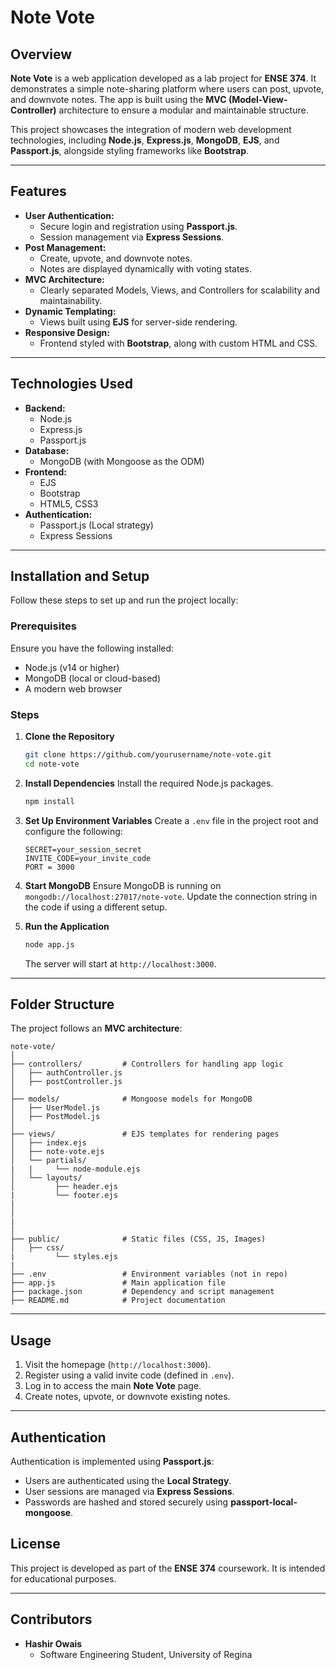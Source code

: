 

# **Note Vote**

## **Overview**
**Note Vote** is a web application developed as a lab project for **ENSE 374**. It demonstrates a simple note-sharing platform where users can post, upvote, and downvote notes. The app is built using the **MVC (Model-View-Controller)** architecture to ensure a modular and maintainable structure.

This project showcases the integration of modern web development technologies, including **Node.js**, **Express.js**, **MongoDB**, **EJS**, and **Passport.js**, alongside styling frameworks like **Bootstrap**.

---

## **Features**
- **User Authentication:**
  - Secure login and registration using **Passport.js**.
  - Session management via **Express Sessions**.
- **Post Management:**
  - Create, upvote, and downvote notes.
  - Notes are displayed dynamically with voting states.
- **MVC Architecture:**
  - Clearly separated Models, Views, and Controllers for scalability and maintainability.
- **Dynamic Templating:**
  - Views built using **EJS** for server-side rendering.
- **Responsive Design:**
  - Frontend styled with **Bootstrap**, along with custom HTML and CSS.

---

## **Technologies Used**
- **Backend:**
  - Node.js
  - Express.js
  - Passport.js
- **Database:**
  - MongoDB (with Mongoose as the ODM)
- **Frontend:**
  - EJS
  - Bootstrap
  - HTML5, CSS3
- **Authentication:**
  - Passport.js (Local strategy)
  - Express Sessions

---

## **Installation and Setup**
Follow these steps to set up and run the project locally:

### **Prerequisites**
Ensure you have the following installed:
- Node.js (v14 or higher)
- MongoDB (local or cloud-based)
- A modern web browser

### **Steps**
1. **Clone the Repository**
   ```bash
   git clone https://github.com/yourusername/note-vote.git
   cd note-vote
   ```

2. **Install Dependencies**
   Install the required Node.js packages.
   ```bash
   npm install
   ```

3. **Set Up Environment Variables**
   Create a `.env` file in the project root and configure the following:
   ```env
   SECRET=your_session_secret
   INVITE_CODE=your_invite_code
   PORT = 3000 
   ```

4. **Start MongoDB**
   Ensure MongoDB is running on `mongodb://localhost:27017/note-vote`. Update the connection string in the code if using a different setup.

5. **Run the Application**
   ```bash
   node app.js
   ```
   The server will start at `http://localhost:3000`.

---

## **Folder Structure**
The project follows an **MVC architecture**:

```
note-vote/
│
├── controllers/         # Controllers for handling app logic
│   ├── authController.js
│   ├── postController.js
│
├── models/              # Mongoose models for MongoDB
│   ├── UserModel.js
│   ├── PostModel.js
│
├── views/               # EJS templates for rendering pages
│   ├── index.ejs
│   ├── note-vote.ejs
│   └── partials/
|   |     └── node-module.ejs
│   └── layouts/
│         ├── header.ejs
|         └── footer.ejs
|     
│   
|
│
├── public/              # Static files (CSS, JS, Images)
│   ├── css/
|         └── styles.ejs
|
├── .env                 # Environment variables (not in repo)
├── app.js               # Main application file
├── package.json         # Dependency and script management
├── README.md            # Project documentation
```

---

## **Usage**
1. Visit the homepage (`http://localhost:3000`).
2. Register using a valid invite code (defined in `.env`).
3. Log in to access the main **Note Vote** page.
4. Create notes, upvote, or downvote existing notes.

---

## **Authentication**
Authentication is implemented using **Passport.js**:
- Users are authenticated using the **Local Strategy**.
- User sessions are managed via **Express Sessions**.
- Passwords are hashed and stored securely using **passport-local-mongoose**.



## **License**
This project is developed as part of the **ENSE 374** coursework. It is intended for educational purposes.

---

## **Contributors**
- **Hashir Owais**  
  - Software Engineering Student, University of Regina  



